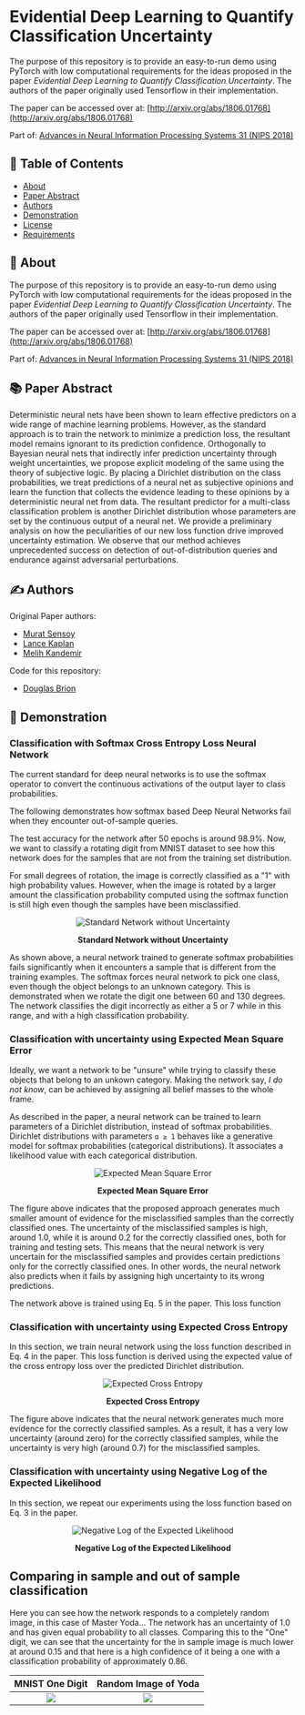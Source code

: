 # Evidential Deep Learning to Quantify Classification Uncertainty

The purpose of this repository is to provide an easy-to-run demo using PyTorch with low computational requirements for the ideas proposed in the paper *Evidential Deep Learning to Quantify Classification Uncertainty*. The authors of the paper originally used Tensorflow in their implementation.

The paper can be accessed over at: [http://arxiv.org/abs/1806.01768](http://arxiv.org/abs/1806.01768)

Part of: [Advances in Neural Information Processing Systems 31 (NIPS 2018)](https://papers.nips.cc/book/advances-in-neural-information-processing-systems-31-2018)

## 📝 Table of Contents
- [About](#about)
- [Paper Abstract](#abstract)
- [Authors](#authors)
- [Demonstration](#demonstration)
- [License](./LICENSE)
- [Requirements](./requirements.txt)

## 🧐 About <a name = "about"></a>
The purpose of this repository is to provide an easy-to-run demo using PyTorch with low computational requirements for the ideas proposed in the paper *Evidential Deep Learning to Quantify Classification Uncertainty*. The authors of the paper originally used Tensorflow in their implementation.

The paper can be accessed over at: [http://arxiv.org/abs/1806.01768](http://arxiv.org/abs/1806.01768)

Part of: [Advances in Neural Information Processing Systems 31 (NIPS 2018)](https://papers.nips.cc/book/advances-in-neural-information-processing-systems-31-2018)

## 📚 Paper Abstract <a name = "abstract"></a>

Deterministic neural nets have been shown to learn effective predictors on a wide range of machine learning problems. However, as the standard approach is to train the network to minimize a prediction loss, the resultant model remains ignorant to its prediction confidence. Orthogonally to Bayesian neural nets that indirectly infer prediction uncertainty through weight uncertainties, we propose explicit modeling of the same using the theory of subjective logic. By placing a Dirichlet distribution on the class probabilities, we treat predictions of a neural net as subjective opinions and learn the function that collects the evidence leading to these opinions by a deterministic neural net from data. The resultant predictor for a multi-class classification problem is another Dirichlet distribution whose parameters are set by the continuous output of a neural net. We provide a preliminary analysis on how the peculiarities of our new loss function drive improved uncertainty estimation. We observe that our method achieves unprecedented success on detection of out-of-distribution queries and endurance against adversarial perturbations.

## ✍️ Authors <a name = "authors"></a>
Original Paper authors:
- [Murat Sensoy](https://papers.nips.cc/author/murat-sensoy-11083)
- [Lance Kaplan](https://papers.nips.cc/author/lance-kaplan-11084)
- [Melih Kandemir](https://papers.nips.cc/author/melih-kandemir-11085)

Code for this repository:
- [Douglas Brion](https://github.com/dougbrion)

## 🏁 Demonstration <a name = "demonstration"></a>

### Classification with Softmax Cross Entropy Loss Neural Network

The current standard for deep neural networks is to use the softmax operator to convert the continuous activations of the output layer to class probabilities.

The following demonstrates how softmax based Deep Neural Networks fail when they encounter out-of-sample queries.

The test accuracy for the network after 50 epochs is around 98.9%. Now, we want to classify a rotating digit from MNIST dataset to see how this network does for the samples that are not from the training set distribution.

For small degrees of rotation, the image is correctly classified as a "1" with high probability values. However, when the image is rotated by a larger amount the classification probability computed using the softmax function is still high even though the samples have been misclassified.

<div align="center">
 
![Standard Network without Uncertainty](./results/rotate.jpg)
 
<b>Standard Network without Uncertainty</b>
</div>

As shown above, a neural network trained to generate softmax probabilities fails significantly when it encounters a sample that is different from the training examples. The softmax forces neural network to pick one class, even though the object belongs to an unknown category. This is demonstrated when we rotate the digit one between 60 and 130 degrees. The network classifies the digit incorrectly as either a 5 or 7 while in this range, and with a high classification probability.

### Classification with uncertainty using Expected Mean Square Error

Ideally, we want a network to be "unsure" while trying to classify these objects that belong to an unkown category. Making the network say, *I do not know*, can be achieved by assigning all belief masses to the whole frame.

As described in the paper, a neural network can be trained to learn parameters of a Dirichlet distribution, instead of softmax probabilities. Dirichlet distributions with parameters  `α ≥ 1` behaves like a generative model for softmax probabilities (categorical distributions). It associates a likelihood value with each categorical distribution.

<div align="center">
  
  ![Expected Mean Square Error](./results/rotate_uncertainty_mse.jpg)
  
  <b>Expected Mean Square Error</b>
</div>

The figure above indicates that the proposed approach generates much smaller amount of evidence for the misclassified samples than the correctly classified ones. The uncertainty of the misclassified samples is high, around 1.0, while it is around 0.2 for the correctly classified ones, both for training and testing sets. This means that the neural network is very uncertain for the misclassified samples and provides certain predictions only for the correctly classified ones. In other words, the neural network also predicts when it fails by assigning high uncertainty to its wrong predictions.

The network above is trained using Eq. 5 in the paper. This loss function 

### Classification with uncertainty using Expected Cross Entropy

In this section, we train neural network using the loss function described in Eq. 4 in the paper. This loss function is derived using the expected value of the cross entropy loss over the predicted Dirichlet distribution.

<div align="center">
 
  ![Expected Cross Entropy](./results/rotate_uncertainty_digamma.jpg)
  
  <b>Expected Cross Entropy</b>
</div>


The figure above indicates that the neural network generates much more evidence for the correctly classified samples. As a result, it has a very low uncertainty (around zero) for the correctly classified samples, while the uncertainty is very high (around 0.7) for the misclassified samples.

### Classification with uncertainty using Negative Log of the Expected Likelihood

In this section, we repeat our experiments using the loss function based on Eq. 3 in the paper.

<div align="center">

![Negative Log of the Expected Likelihood](./results/rotate_uncertainty_log.jpg)

<b>Negative Log of the Expected Likelihood</b>
</div>

## Comparing in sample and out of sample classification

Here you can see how the network responds to a completely random image, in this case of Master Yoda... The network has an uncertainty of 1.0 and has given equal probability to all classes. Comparing this to the "One" digit, we can see that the uncertainty for the in sample image is much lower at around 0.15 and that here is a high confidence of it being a one with a classification probability of approximately 0.86.


MNIST One Digit             |  Random Image of Yoda
:-------------------------:|:-------------------------:
![](./results/one.jpg)  |  ![](./results/yoda.jpg)
